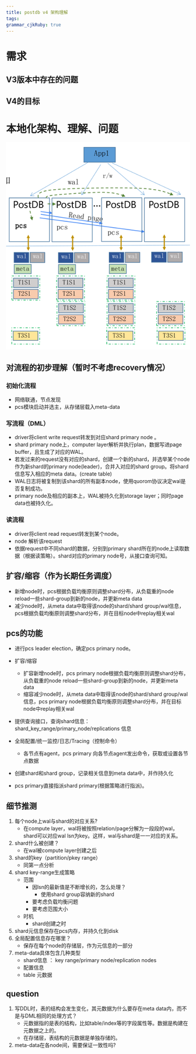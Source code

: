 ```yaml
---
title: postdb v4 架构理解
tags: 
grammar_cjkRuby: true
---
```

# 需求
## V3版本中存在的问题

## V4的目标


# 本地化架构、理解、问题

![enter description here](./images/Screenshot_from_2022-11-28_15-34-37.png)

## 对流程的初步理解（暂时不考虑recovery情况）
### 初始化流程
- 网络联通，节点发现
- pcs模块启动并选主，从存储层载入meta-data

### 写流程（DML）
- driver将client write request转发到对应shard primary node 。
- shard primary node上，computer layer解析并执行plan，数据写进page buffer，且生成了对应的WAL。
- 若发过来的request没有对应的shard，创建一个新的shard，并选举某个node作为新shard的primary node(leader)，合并入对应的shard group。将shard信息写入相应的meta data。(create table)
- WAL日志将被复制到该shard的所有副本node，使用quorom协议决定wal是否复制成功。
- primary node及相应的副本上，WAL被持久化到storage layer；同时page data也被持久化。

### 读流程
- driver将client read request转发到某个node。
- node 解析该request
- 依据request中不同shard的数据，分别到primary  shard所在的node上读取数据（根据读策略）。shard对应的primary node号，从接口查询可知。

## 扩容/缩容（作为长期任务调度）
- 新增node时，pcs根据负载均衡原则调整shard分布，从负载重的node reload一些shard-group到新的node，并更新meta data
- 减少node时，从meta data中取得该node的shard/shard group/wal信息，pcs根据负载均衡原则调整shard分布，并在目标node中replay相关wal


## pcs的功能
- 进行pcs leader election，确定pcs primary node。
- 扩容/缩容
	- 扩容新增node时，pcs primary node根据负载均衡原则调整shard分布，从负载重的node reload一些shard-group到新的node，并更新meta data
	- 缩容减少node时，从meta data中取得该node的shard/shard group/wal信息，pcs primary node根据负载均衡原则调整shard分布，并在目标node中replay相关wal
- 提供查询接口，查询shard信息：shard_key_range/primary_node/replications 信息
- 全局配置/统一监控/日志/Tracing（控制命令）
	- 各节点有agent，pcs primary 向各节点agent发出命令，获取或设置各节点数据

- 创建shard和shard group，记录相关信息到meta data中，并作持久化
- pcs primary直接指派shard primary(根据策略进行指派)。

## 细节推测
1. 每个node上wal与shard的对应关系?
	- 在compute layer，wal将被按照relation/page分解为一段段的wal，shard可以对应wal lsn为key。这样，wal与shard是一一对应的关系。
2. shard什么被创建？ 
	- 在wal被compute layer创建之后
3. shard的key（partition/pkey range）
	- 同第一点分析
4. shard key-range生成策略
	- 范围
		- 因lsn的最新值是不断增长的，怎么处理？
			- 使用shard group容纳新的shard
		- 要考虑负载均衡问题
		- 要考虑范围大小
	- 时机 
		- shard创建之时
5. shard元信息保存在pcs内存，并持久化到disk
6. 全局配置信息存在哪里？
	- 保存在每个node的存储层，作为元信息的一部分
7. meta-data具体包含几种类型
	- shard信息 ： key range/primary node/replication nodes
	- 配置信息
	- table 元数据
	

## question
1. 写DDL时，表的结构会发生变化，其元数据为什么要存在meta data内，而不是与DML相同的处理方式？
	- 元数据指的是表的结构，比如table/index等的字段属性等。数据是构建在元数据之上的。
	- 在存储层，表结构的元数据是单独存储的。
2. meta-data在各node间，需要保证一致性吗?

